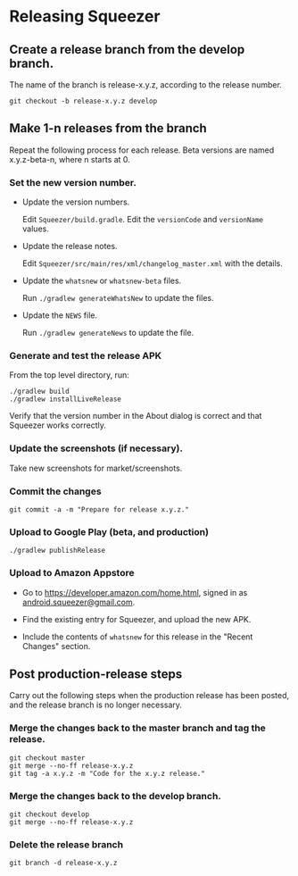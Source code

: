 # Releasing Squeezer

## Create a release branch from the develop branch.

The name of the branch is release-x.y.z, according to the release number.

    git checkout -b release-x.y.z develop

## Make 1-n releases from the branch

Repeat the following process for each release. Beta versions are named
x.y.z-beta-n, where n starts at 0.

### Set the new version number.

- Update the version numbers.

  Edit `Squeezer/build.gradle`.  Edit the `versionCode` and `versionName`
  values.

- Update the release notes.

  Edit `Squeezer/src/main/res/xml/changelog_master.xml` with the details.

- Update the `whatsnew` or `whatsnew-beta` files.

  Run `./gradlew generateWhatsNew` to update the files.

- Update the `NEWS` file.

  Run `./gradlew generateNews` to update the file.

### Generate and test the release APK

From the top level directory, run:

    ./gradlew build
    ./gradlew installLiveRelease

Verify that the version number in the About dialog is correct and that
Squeezer works correctly.

### Update the screenshots (if necessary).

Take new screenshots for market/screenshots.

### Commit the changes

    git commit -a -m "Prepare for release x.y.z."

### Upload to Google Play (beta, and production)

    ./gradlew publishRelease

### Upload to Amazon Appstore

- Go to https://developer.amazon.com/home.html, signed in as
  android.squeezer@gmail.com.

- Find the existing entry for Squeezer, and upload the new APK.

- Include the contents of `whatsnew` for this release in the "Recent Changes"
  section.

## Post production-release steps

Carry out the following steps when the production release has been posted,
and the release branch is no longer necessary.

### Merge the changes back to the master branch and tag the release.

    git checkout master
    git merge --no-ff release-x.y.z
    git tag -a x.y.z -m "Code for the x.y.z release."

### Merge the changes back to the develop branch.

    git checkout develop
    git merge --no-ff release-x.y.z

### Delete the release branch

    git branch -d release-x.y.z
